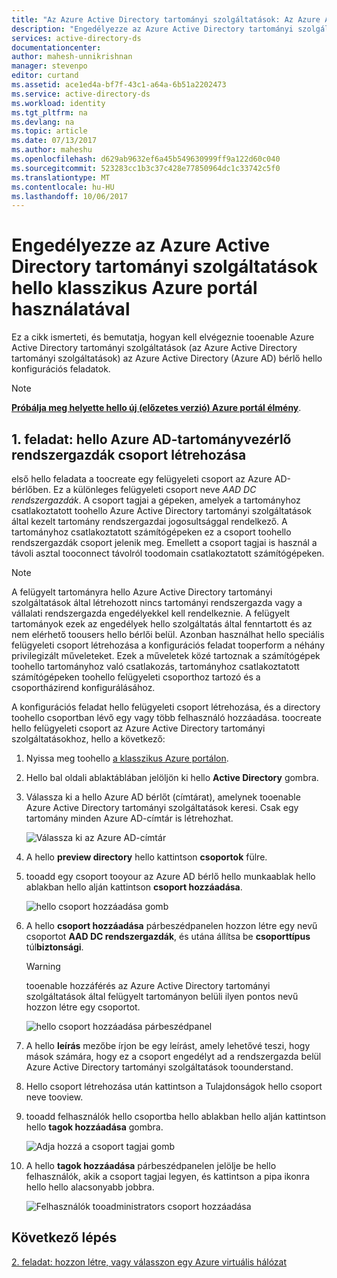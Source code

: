 ```yaml
---
title: "Az Azure Active Directory tartományi szolgáltatások: Az Azure AD hello DC rendszergazdák csoport létrehozása |} Microsoft Docs"
description: "Engedélyezze az Azure Active Directory tartományi szolgáltatások hello klasszikus Azure portál használatával"
services: active-directory-ds
documentationcenter: 
author: mahesh-unnikrishnan
manager: stevenpo
editor: curtand
ms.assetid: ace1ed4a-bf7f-43c1-a64a-6b51a2202473
ms.service: active-directory-ds
ms.workload: identity
ms.tgt_pltfrm: na
ms.devlang: na
ms.topic: article
ms.date: 07/13/2017
ms.author: maheshu
ms.openlocfilehash: d629ab9632ef6a45b549630999ff9a122d60c040
ms.sourcegitcommit: 523283cc1b3c37c428e77850964dc1c33742c5f0
ms.translationtype: MT
ms.contentlocale: hu-HU
ms.lasthandoff: 10/06/2017
---
```

# <a name="enable-azure-active-directory-domain-services-using-hello-azure-classic-portal"></a>Engedélyezze az Azure Active Directory tartományi szolgáltatások hello klasszikus Azure portál használatával
Ez a cikk ismerteti, és bemutatja, hogyan kell elvégeznie tooenable Azure Active Directory tartományi szolgáltatások (az Azure Active Directory tartományi szolgáltatások) az Azure Active Directory (Azure AD) bérlő hello konfigurációs feladatok.

> [!NOTE]
> [**Próbálja meg helyette hello új (előzetes verzió) Azure portál élmény**](active-directory-ds-getting-started.md). 
>

## <a name="task-1-create-hello-azure-ad-dc-administrators-group"></a>1. feladat: hello Azure AD-tartományvezérlő rendszergazdák csoport létrehozása
első hello feladata a toocreate egy felügyeleti csoport az Azure AD-bérlőben. Ez a különleges felügyeleti csoport neve *AAD DC rendszergazdák*. A csoport tagjai a gépeken, amelyek a tartományhoz csatlakoztatott toohello Azure Active Directory tartományi szolgáltatások által kezelt tartomány rendszergazdai jogosultsággal rendelkező. A tartományhoz csatlakoztatott számítógépeken ez a csoport toohello rendszergazdák csoport jelenik meg. Emellett a csoport tagjai is használ a távoli asztal tooconnect távolról toodomain csatlakoztatott számítógépeken.  

> [!NOTE]
> A felügyelt tartományra hello Azure Active Directory tartományi szolgáltatások által létrehozott nincs tartományi rendszergazda vagy a vállalati rendszergazda engedélyekkel kell rendelkeznie. A felügyelt tartományok ezek az engedélyek hello szolgáltatás által fenntartott és az nem elérhető toousers hello bérlői belül. Azonban használhat hello speciális felügyeleti csoport létrehozása a konfigurációs feladat tooperform a néhány privilegizált műveleteket. Ezek a műveletek közé tartoznak a számítógépek toohello tartományhoz való csatlakozás, tartományhoz csatlakoztatott számítógépeken toohello felügyeleti csoporthoz tartozó és a csoportházirend konfigurálásához.
>

A konfigurációs feladat hello felügyeleti csoport létrehozása, és a directory toohello csoportban lévő egy vagy több felhasználó hozzáadása. toocreate hello felügyeleti csoport az Azure Active Directory tartományi szolgáltatásokhoz, hello a következő:

1. Nyissa meg toohello [a klasszikus Azure portálon](https://manage.windowsazure.com).
2. Hello bal oldali ablaktáblában jelöljön ki hello **Active Directory** gombra.
3. Válassza ki a hello Azure AD bérlőt (címtárat), amelynek tooenable Azure Active Directory tartományi szolgáltatások keresi. Csak egy tartomány minden Azure AD-címtár is létrehozhat.

    ![Válassza ki az Azure AD-címtár](./media/active-directory-domain-services-getting-started/select-aad-directory.png)
4. A hello **preview directory** hello kattintson **csoportok** fülre.
5. tooadd egy csoport tooyour az Azure AD bérlő hello munkaablak hello ablakban hello alján kattintson **csoport hozzáadása**.

    ![hello csoport hozzáadása gomb](./media/active-directory-domain-services-getting-started/add-group-button.png)
6. A hello **csoport hozzáadása** párbeszédpanelen hozzon létre egy nevű csoportot **AAD DC rendszergazdák**, és utána állítsa be **csoporttípus** túl**biztonsági**.

   > [!WARNING]
   > tooenable hozzáférés az Azure Active Directory tartományi szolgáltatások által felügyelt tartományon belüli ilyen pontos nevű hozzon létre egy csoportot.
   >
   >

    ![hello csoport hozzáadása párbeszédpanel](./media/active-directory-domain-services-getting-started/create-admin-group.png)
7. A hello **leírás** mezőbe írjon be egy leírást, amely lehetővé teszi, hogy mások számára, hogy ez a csoport engedélyt ad a rendszergazda belül Azure Active Directory tartományi szolgáltatások toounderstand.
8. Hello csoport létrehozása után kattintson a Tulajdonságok hello csoport neve tooview.
9. tooadd felhasználók hello csoportba hello ablakban hello alján kattintson hello **tagok hozzáadása** gombra.

    ![Adja hozzá a csoport tagjai gomb](./media/active-directory-domain-services-getting-started/add-group-members-button.png)
10. A hello **tagok hozzáadása** párbeszédpanelen jelölje be hello felhasználók, akik a csoport tagjai legyen, és kattintson a pipa ikonra hello hello alacsonyabb jobbra.

    ![Felhasználók tooadministrators csoport hozzáadása](./media/active-directory-domain-services-getting-started/add-group-members.png)


## <a name="next-step"></a>Következő lépés
[2. feladat: hozzon létre, vagy válasszon egy Azure virtuális hálózat](active-directory-ds-getting-started-vnet.md)

